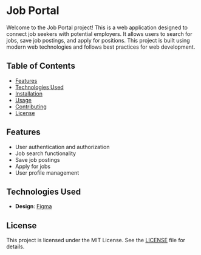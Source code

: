 # Job Portal

Welcome to the Job Portal project! This is a web application designed to connect job seekers with potential employers. It allows users to search for jobs, save job postings, and apply for positions. This project is built using modern web technologies and follows best practices for web development.

## Table of Contents

- [Features](#features)
- [Technologies Used](#technologies-used)
- [Installation](#installation)
- [Usage](#usage)
- [Contributing](#contributing)
- [License](#license)

## Features

- User authentication and authorization
- Job search functionality
- Save job postings
- Apply for jobs
- User profile management

## Technologies Used

- **Design**: [Figma](https://www.figma.com/design/lwjRGI3a8TvkhDj2XdB0Up/Untitled?node-id=19-4&t=JfUvuHVwpo07Et5R-0)

## License

This project is licensed under the MIT License. See the [LICENSE](LICENSE) file for details.
